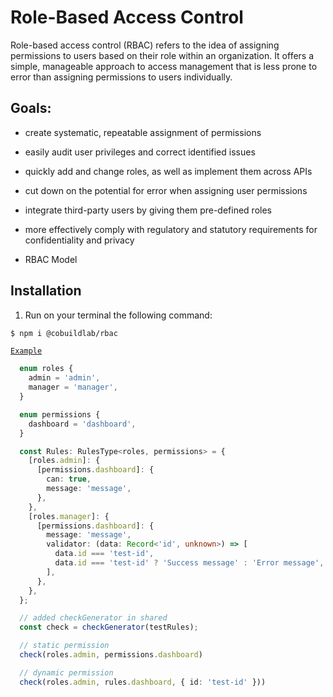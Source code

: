 # Role-Based Access Control

  Role-based access control (RBAC) refers to the idea of assigning permissions to users based on their role within an organization. It offers a simple, manageable approach to access management that is less prone to error than assigning permissions to users individually.


## Goals:

- create systematic, repeatable assignment of permissions

- easily audit user privileges and correct identified issues

- quickly add and change roles, as well as implement them across APIs

- cut down on the potential for error when assigning user permissions

- integrate third-party users by giving them pre-defined roles

- more effectively comply with regulatory and statutory requirements for confidentiality and privacy

- RBAC Model

## Installation

1. Run on your terminal the following command:

```sh
$ npm i @cobuildlab/rbac
```

[`Example`](#Examples)


```typescript
  enum roles {
    admin = 'admin',
    manager = 'manager',
  }

  enum permissions {
    dashboard = 'dashboard',
  }

  const Rules: RulesType<roles, permissions> = {
    [roles.admin]: {
      [permissions.dashboard]: {
        can: true,
        message: 'message',
      },
    },
    [roles.manager]: {
      [permissions.dashboard]: {
        message: 'message',
        validator: (data: Record<'id', unknown>) => [
          data.id === 'test-id',
          data.id === 'test-id' ? 'Success message' : 'Error message',
        ],
      },
    },
  };

  // added checkGenerator in shared 
  const check = checkGenerator(testRules);

  // static permission
  check(roles.admin, permissions.dashboard)

  // dynamic permission
  check(roles.admin, rules.dashboard, { id: 'test-id' }))
```